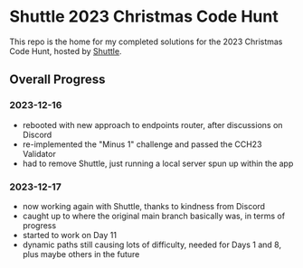 # Shuttle 2023 Christmas Code Hunt

This repo is the home for my completed solutions for the 2023 Christmas Code Hunt, hosted by [Shuttle](https://shuttle.rs).

## Overall Progress

### 2023-12-16
- rebooted with new approach to endpoints router, after discussions on Discord
- re-implemented the "Minus 1" challenge and passed the CCH23 Validator
- had to remove Shuttle, just running a local server spun up within the app

### 2023-12-17
- now working again with Shuttle, thanks to kindness from Discord
- caught up to where the original main branch basically was, in terms of progress
- started to work on Day 11
- dynamic paths still causing lots of difficulty, needed for Days 1 and 8, plus maybe others in the future


